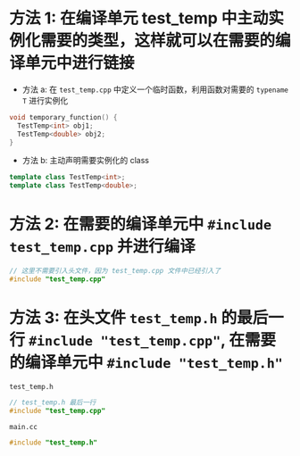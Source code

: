 # 方法 1: 在编译单元 test_temp 中主动实例化需要的类型，这样就可以在需要的编译单元中进行链接
- 方法 a: 在 `test_temp.cpp` 中定义一个临时函数，利用函数对需要的 `typename T` 进行实例化
```cpp
void temporary_function() {
  TestTemp<int> obj1;
  TestTemp<double> obj2;
}
```
- 方法 b: 主动声明需要实例化的 class
```cpp
template class TestTemp<int>;
template class TestTemp<double>;
```

# 方法 2: 在需要的编译单元中 `#include test_temp.cpp` 并进行编译
```cpp
// 这里不需要引入头文件，因为 test_temp.cpp 文件中已经引入了
#include "test_temp.cpp"
```

# 方法 3: 在头文件 `test_temp.h` 的最后一行 `#include "test_temp.cpp"`, 在需要的编译单元中 `#include "test_temp.h"`
`test_temp.h`
```cpp
// test_temp.h 最后一行
#include "test_temp.cpp"
```
`main.cc`
```cpp
#include "test_temp.h"
```

